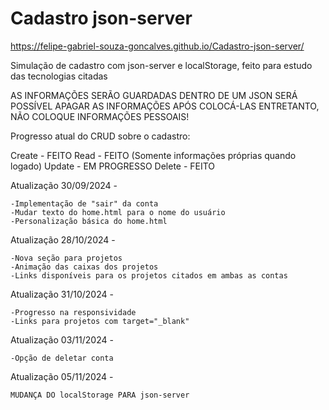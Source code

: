 # Cadastro json-server 

https://felipe-gabriel-souza-goncalves.github.io/Cadastro-json-server/

Simulação de cadastro com json-server e localStorage, feito para estudo das tecnologias citadas

AS INFORMAÇÕES SERÃO GUARDADAS DENTRO DE UM JSON
SERÁ POSSÍVEL APAGAR AS INFORMAÇÕES APÓS COLOCÁ-LAS
ENTRETANTO, NÃO COLOQUE INFORMAÇÕES PESSOAIS!

Progresso atual do CRUD sobre o cadastro:

Create - FEITO
Read - FEITO (Somente informações próprias quando logado)
Update - EM PROGRESSO
Delete - FEITO

Atualização 30/09/2024 - 

    -Implementação de "sair" da conta
    -Mudar texto do home.html para o nome do usuário
    -Personalização básica do home.html

Atualização 28/10/2024 -

    -Nova seção para projetos 
    -Animação das caixas dos projetos
    -Links disponíveis para os projetos citados em ambas as contas

Atualização 31/10/2024 - 

    -Progresso na responsividade
    -Links para projetos com target="_blank"

Atualização 03/11/2024 - 

    -Opção de deletar conta

Atualização 05/11/2024 - 

    MUDANÇA DO localStorage PARA json-server
